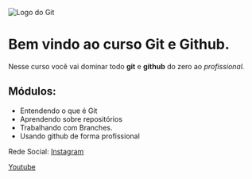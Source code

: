 ![Logo do Git](https://encrypted-tbn0.gstatic.com/images?q=tbn:ANd9GcSOf_j8lD1wSUBb14ygdX0terU3vNEiI3kr-JJOzFpgDzEgN8NlOacZfMEUMotWXlgQS4g&usqp=CAU)

# Bem vindo ao curso Git e Github.
Nesse curso você vai dominar todo **git** e **github** do zero ao _profissional._

## Módulos:
* Entendendo o que é Git
* Aprendendo sobre repositórios
* Trabalhando com Branches.
* Usando github de forma profissional

Rede Social:
[Instagram]()

[Youtube]()
